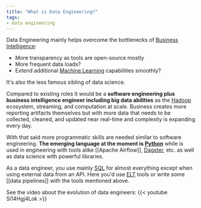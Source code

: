 ```yaml
---
title: "What is Data Engineering?"
tags:
- data engineering
---
```

Data Engineering mainly helps overcome the bottlenecks of [Business Intelligence](term/business%20intelligence.md):
- More transparency as tools are open-source mostly
- More frequent data loads?
- Extend additional [Machine Learning](term/machine%20learning.md) capabilities smoothly?

It's also the less famous sibling of data science.

Compared to existing roles it would be a **software engineering plus business intelligence engineer including big data abilities** as the [Hadoop](term/apache%20hadoop.md) ecosystem, streaming, and computation at scale. Business creates more reporting artifacts themselves but with more data that needs to be collected, cleaned, and updated near real-time and complexity is expanding every day.

With that said more programmatic skills are needed similar to software engineering. **The emerging language at the moment is [Python](term/python.md)** while is used in engineering with tools alike [[Apache Airflow]], [Dagster](Dagster), etc. as well as data science with powerful libraries.

As a data engineer, you use mainly [SQL](term/sql.md) for almost everything except when using external data from an API. Here you'd use [ELT](term/elt.md) tools or write some [[data pipelines]] with the tools mentioned above.

See the video about the evolution of data engineers:
{{< youtube Si14Hgj4Lok >}}
